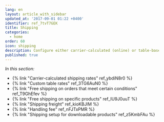 ```yaml
---
lang: en
layout: article_with_sidebar
updated_at: '2017-09-01 01:22 +0400'
identifier: ref_7tvT7GEK
title: Shipping
categories:
  - home
order: 60
icon: shipping
description: Configure either carrier-calculated (online) or table-based shipping methods
published: true
---
```



_In this section:_

*   {% link "Carrier-calculated shipping rates" ref_ybdiN8r0 %}
*   {% link "Custom table rates" ref_3TG6AuN0 %}
*   {% link "Free shipping on orders that meet certain conditions" ref_T9GhEfev %}
*   {% link "Free shipping on specific products" ref_IU9J0uuT %}
*   {% link "Shipping freight" ref_kioKBJIM %}
*   {% link "Handling fee" ref_nFJTxPMR %}
*   {% link "Shipping setup for downloadable products" ref_z5KmbFAu %}
